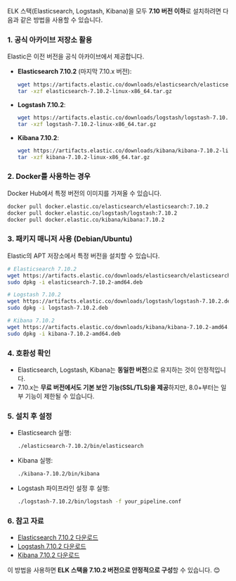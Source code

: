 ELK 스택(Elasticsearch, Logstash, Kibana)을 모두 **7.10 버전 이하**로 설치하려면 다음과 같은 방법을 사용할 수 있습니다.  

### **1. 공식 아카이브 저장소 활용**  
Elastic은 이전 버전을 공식 아카이브에서 제공합니다.  
- **Elasticsearch 7.10.2** (마지막 7.10.x 버전):  
  ```bash
  wget https://artifacts.elastic.co/downloads/elasticsearch/elasticsearch-7.10.2-linux-x86_64.tar.gz
  tar -xzf elasticsearch-7.10.2-linux-x86_64.tar.gz
  ```
- **Logstash 7.10.2**:  
  ```bash
  wget https://artifacts.elastic.co/downloads/logstash/logstash-7.10.2-linux-x86_64.tar.gz
  tar -xzf logstash-7.10.2-linux-x86_64.tar.gz
  ```
- **Kibana 7.10.2**:  
  ```bash
  wget https://artifacts.elastic.co/downloads/kibana/kibana-7.10.2-linux-x86_64.tar.gz
  tar -xzf kibana-7.10.2-linux-x86_64.tar.gz
  ```

### **2. Docker를 사용하는 경우**  
Docker Hub에서 특정 버전의 이미지를 가져올 수 있습니다.  
```bash
docker pull docker.elastic.co/elasticsearch/elasticsearch:7.10.2
docker pull docker.elastic.co/logstash/logstash:7.10.2
docker pull docker.elastic.co/kibana/kibana:7.10.2
```

### **3. 패키지 매니저 사용 (Debian/Ubuntu)**  
Elastic의 APT 저장소에서 특정 버전을 설치할 수 있습니다.  
```bash
# Elasticsearch 7.10.2
wget https://artifacts.elastic.co/downloads/elasticsearch/elasticsearch-7.10.2-amd64.deb
sudo dpkg -i elasticsearch-7.10.2-amd64.deb

# Logstash 7.10.2
wget https://artifacts.elastic.co/downloads/logstash/logstash-7.10.2.deb
sudo dpkg -i logstash-7.10.2.deb

# Kibana 7.10.2
wget https://artifacts.elastic.co/downloads/kibana/kibana-7.10.2-amd64.deb
sudo dpkg -i kibana-7.10.2-amd64.deb
```

### **4. 호환성 확인**  
- Elasticsearch, Logstash, Kibana는 **동일한 버전**으로 유지하는 것이 안정적입니다.  
- 7.10.x는 **무료 버전에서도 기본 보안 기능(SSL/TLS)을 제공**하지만, 8.0+부터는 일부 기능이 제한될 수 있습니다.  

### **5. 설치 후 설정**  
- Elasticsearch 실행:  
  ```bash
  ./elasticsearch-7.10.2/bin/elasticsearch
  ```
- Kibana 실행:  
  ```bash
  ./kibana-7.10.2/bin/kibana
  ```
- Logstash 파이프라인 설정 후 실행:  
  ```bash
  ./logstash-7.10.2/bin/logstash -f your_pipeline.conf
  ```

### **6. 참고 자료**  
- [Elasticsearch 7.10.2 다운로드](https://www.elastic.co/downloads/past-releases/elasticsearch-7-10-2)  
- [Logstash 7.10.2 다운로드](https://www.elastic.co/downloads/past-releases/logstash-7-10-2)  
- [Kibana 7.10.2 다운로드](https://www.elastic.co/downloads/past-releases/kibana-7-10-2)  

이 방법을 사용하면 **ELK 스택을 7.10.2 버전으로 안정적으로 구성**할 수 있습니다. 😊